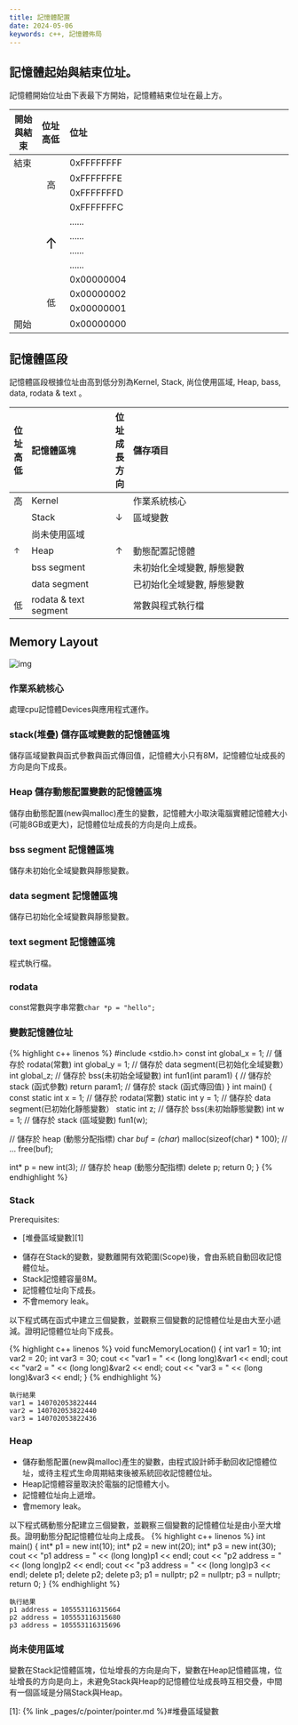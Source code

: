 ```yaml
---
title: 記憶體配置
date: 2024-05-06
keywords: c++, 記憶體佈局
---
```

## 記憶體起始與結束位址。
記憶體開始位址由下表最下方開始，記憶體結束位址在最上方。

<table class="custom-table">
  <thead>
  <tr>
    <th align="center" width="10%">開始與結束</th>
    <th align="left" width="10%">位址高低</th>
    <th align="left">位址</th>
  </tr>  
  </thead>
  <tbody>
  <tr>
    <td>結束</td>
    <td align="center" rowspan="4" width="5%" style="vertical-align: middle;">
      高
    </td>
    <td>0xFFFFFFFF</td>
  </tr>
  <tr><td></td><td>0xFFFFFFFE</td></tr>
  <tr><td></td><td>0xFFFFFFFD</td></tr>
  <tr><td></td><td>0xFFFFFFFC</td></tr>
  <tr>
    <td></td>
    <td align="center" rowspan="4" width="5%" style="vertical-align: middle;">
      <span style="font-size: 20pt">&#8593;</span>
    </td>
    <td>......</td></tr>
  <tr><td></td><td>......</td></tr>
  <tr><td></td><td>......</td></tr>
  <tr><td></td><td>......</td></tr>
  <tr>
    <td></td>
    <td align="center" rowspan="4" width="5%" style="vertical-align: middle;">
      低
    </td>
    <td>0x00000004</td></tr>
  <tr><td></td><td>0x00000002</td></tr>
  <tr><td></td><td>0x00000001</td></tr>
  <tr><td>開始</td><td>0x00000000</td></tr>
  </tbody>
</table>

## 記憶體區段
記憶體區段根據位址由高到低分別為Kernel, Stack, 尚位使用區域, Heap, bass, data, rodata & text 。

<table class="custom-table">
  <thead>
  <tr>
    <th align="center" width="5%">位址高低</th>
    <th align="left" width="30%">記憶體區塊</th>
    <th align="left" width="5%">位址成長方向</th>
    <th align="left">儲存項目</th>
  </tr>  
  </thead>
  <tbody>
  <tr>
    <td>高</td>
    <td>Kernel</td>
    <td></td>
    <td>作業系統核心</td>
  </tr>
  <tr>
    <td rowspan="5" style="vertical-align: middle;">
      <span style="font-size: 10pt">&#8593;</span>
    </td>
    <td>Stack</td>
    <td>&#8595;</td>
    <td>區域變數</td>
  </tr>
  <tr>
    <td>尚未使用區域</td>
    <td></td>
    <td></td>
  </tr>
  <tr>
    <td>Heap</td>
    <td>&#8593;</td>
    <td>動態配置記憶體</td>
  </tr>
  <tr>
    <td>bss segment</td>
    <td></td>
    <td>未初始化全域變數, 靜態變數</td>
  </tr>
  <tr>
    <td>data segment</td>
    <td></td>
    <td>已初始化全域變數, 靜態變數</td>
  </tr>
  <tr>
    <td>低</td>  
    <td>rodata & text segment</td>
    <td></td>
    <td>常數與程式執行檔</td>
  </tr>
  </tbody>        
</table>

## Memory Layout
![img]({{site.imgurl}}/c++/memory.png)<br>

### 作業系統核心
處理cpu記憶體Devices與應用程式運作。

### stack(堆疊) 儲存區域變數的記憶體區塊
儲存區域變數與函式參數與函式傳回值，記憶體大小只有8M，記憶體位址成長的方向是向下成長。

### Heap 儲存動態配置變數的記憶體區塊
儲存由動態配置(new與malloc)產生的變數，記憶體大小取決電腦實體記憶體大小(可能8GB或更大)，記憶體位址成長的方向是向上成長。

### bss segment 記憶體區塊
儲存未初始化全域變數與靜態變數。

### data segment 記憶體區塊
儲存已初始化全域變數與靜態變數。

### text segment 記憶體區塊
程式執行檔。

### rodata
const常數與字串常數`char *p = "hello";`

### 變數記憶體位址
{% highlight c++ linenos %}
#include <stdio.h>
const int global_x = 1;  // 儲存於 rodata(常數)
int global_y = 1;    // 儲存於 data segment(已初始化全域變數）
int global_z;      // 儲存於 bss(未初始全域變數)
int fun1(int param1) {	 // 儲存於 stack (函式參數)
	return param1; // 儲存於 stack (函式傳回值)
}
int main() {
  const static int x = 1; // 儲存於 rodata(常數)
  static int y = 1;     // 儲存於 data segment(已初始化靜態變數）
  static int z;       // 儲存於 bss(未初始靜態變數)
  int w = 1;        // 儲存於 stack (區域變數)
  fun1(w);

  // 儲存於 heap (動態分配指標)
  char *buf = (char*) malloc(sizeof(char) * 100);
  // ...
  free(buf);

  int* p = new int(3); // 儲存於 heap (動態分配指標)
  delete p;
  return 0;
}
{% endhighlight %}

### Stack
Prerequisites:

- [堆疊區域變數][1]

* 儲存在Stack的變數，變數離開有效範圍(Scope)後，會由系統自動回收記憶體位址。
* Stack記憶體容量8M。
* 記憶體位址向下成長。
* 不會memory leak。

以下程式碼在函式中建立三個變數，並觀察三個變數的記憶體位址是由大至小遞減。證明記憶體位址向下成長。

{% highlight c++ linenos %}
void funcMemoryLocation() {
  int var1 = 10;
  int var2 = 20;
  int var3 = 30;
  cout << "var1 = " << (long long)&var1 << endl;
  cout << "var2 = " << (long long)&var2 << endl;
  cout << "var3 = " << (long long)&var3 << endl;
}
{% endhighlight %}
```
執行結果
var1 = 140702053822444
var2 = 140702053822440
var3 = 140702053822436
```

### Heap
* 儲存動態配置(new與malloc)產生的變數，由程式設計師手動回收記憶體位址，或待主程式生命周期結束後被系統回收記憶體位址。
* Heap記憶體容量取決於電腦的記憶體大小。
* 記憶體位址向上遞增。
* 會memory leak。

以下程式碼動態分配建立三個變數，並觀察三個變數的記憶體位址是由小至大增長。證明動態分配記憶體位址向上成長。
{% highlight c++ linenos %}
int main() {
  int* p1 = new int(10);
  int* p2 = new int(20);
  int* p3 = new int(30);
  cout << "p1 address = " << (long long)p1 << endl;
  cout << "p2 address = " << (long long)p2 << endl;
  cout << "p3 address = " << (long long)p3 << endl;
  delete p1;
  delete p2;
  delete p3;
  p1 = nullptr;
  p2 = nullptr;
  p3 = nullptr;
  return 0;
}
{% endhighlight %}
```
執行結果
p1 address = 105553116315664
p2 address = 105553116315680
p3 address = 105553116315696
```

### 尚未使用區域

變數在Stack記憶體區塊，位址增長的方向是向下，變數在Heap記憶體區塊，位址增長的方向是向上，未避免Stack與Heap的記憶體位址成長時互相交疊，中間有一個區域是分隔Stack與Heap。

[1]: {% link _pages/c/pointer/pointer.md %}#堆疊區域變數
